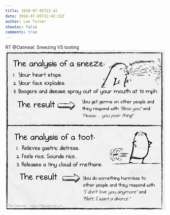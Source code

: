 ```yaml
---
title: 2018-07-05T22-42
date: 2018-07-05T22:42:32Z
author: Lee Turner
showtoc: false
comments: true
---
```


RT @Oatmeal: Sneezing VS tooting ![](/img/x//1015003018075484160-DhXnhndU8AAD2FO.jpg)

